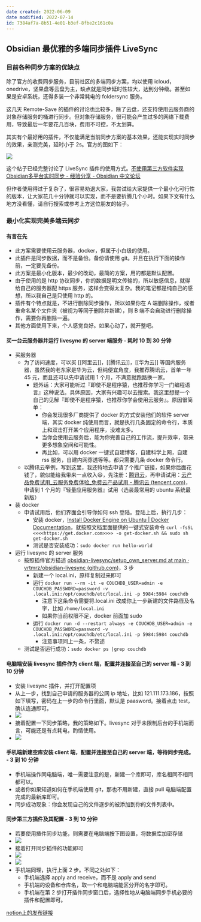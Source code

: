 ```yaml
---
date created: 2022-06-09
date modified: 2022-07-14
id: 7384af7a-8b51-4e01-b3ef-8fbe2c161c0a
---
```


## Obsidian 最优雅的多端同步插件 LiveSync

### 目前各种同步方案的优缺点

除了官方的收费同步服务，目前社区的多端同步方案，均以使用 icloud，onedrive，坚果盘等云盘为主，缺点就是同步延时性较大，达到分钟级。甚至如果是安卓系统，还得多装一个非常耗电的 foldersync 服务。

这几天 Remote-Save 的插件的讨论也比较多，除了云盘，还支持使用云服务商的对象存储服务的桶进行同步。但对象存储服务，很可能会产生过多的网络下载费用，导致最后一年要花几百块，费用不可控，不太划算。

其实有个最好用的插件，不仅能满足当前同步方案的基本效果，还能实现实时同步的效果，亲测完美，延时小于 2s。官方的图如下：

![](Extras/Media/e631ee36b7b2906e60edda58e5e43cdb57f9544b.gif)

这个帖子已经完整讨论了 LiveSync 插件的使用方式。[不使用第三方软件实现Obsidian多平台实时同步 - 经验分享 - Obsidian 中文论坛](https://forum-zh.obsidian.md/t/topic/2811)

但作者使用得过于复杂了，很容易劝退大家，我尝试给大家提供一个最小化可行性的版本，让大家花几十分钟就可以实现，而不是要折腾几个小时。如果下文有什么地方没看懂，请自行搜索或参考上方这位朋友的帖子。

### 最小化实现完美多端云同步

#### 有言在先

- 此方案需要使用云服务器，docker，但属于小白级的使用。
- 此插件是同步数据，而不是备份。备份请使用 git。并且在执行下面的操作前，一定要先备份。
- 此方案是最小化版本，最少的改动，最简的方案，用的都是默认配置。
- 由于使用的是 http 协议同步，你的数据是明文传输的，所以敏感信息，就得给自己的服务器配 https 服务，这样会变得太复杂。我的笔记都是纯自己的感想，所以我自己是只使用 http 的。
- 插件有个特点就是，不进行删除同步操作，所以如果你在 A 端删除操作，或者重命名某个文件夹（被视为等同于删除并新建），则 B 端不会自动进行删除操作，需要你再删除一遍。
- 其他方面使用下来，个人感觉良好。如果心动了，就开整吧。

#### 买一台云服务器并运行 livesync 的 server 端服务 - 耗时 10 到 30 分钟

- 买服务器
	- 为了访问速度，可以买 [[阿里云]]，[[腾讯云]]，[[华为云]] 等国内服务器，虽然我的老东家是华为云，但纯便宜角度，我推荐腾讯云，首单一年 45 元，而且还可以先申请试用 1 个月，不满意就跑路换一家。
		- 题外话：大家可能听过『即使不是程序猿，也推荐你学习一门编程语言』这种说法。具体原因，大家有兴趣可以去搜索。我这里想提一个自己的见解『即使不是程序猿，也推荐你学会使用云服务』。原因很简单：
			- 你会发现很多厂商提供了 docker 的方式安装他们的软件 server 端，其实 docker 纯使用而言，就是执行几条固定的命令行，本质上和双击打开某个应用程序，没难太多。
			- 当你会使用云服务后，能为你完善自己的工作流，提升效率，带来更多想象空间和可能性。
			- 再比如，可以用 docker 一键式自建博客，自建科学上网，自建 rss 服务，自建内网穿透等等。都只需要几条 docker 命令行。
	- 以腾讯云举例，写到这里，我还特地去申请了个推广链接，如果你后面花钱了，貌似能给我带来一点收入😃，先注册：[腾讯云](https://curl.qcloud.com/3ulU59pY)，再申请试用：[云产品免费试用_云服务免费体验_免费云产品试用 - 腾讯云 (tencent.com)](https://cloud.tencent.com/act/free?from=15048)，申请到 1 个月的『轻量应用服务器』试用（选装最常用的 ubuntu 系统最新版）
- 装 docker
	- 申请试用后，他们界面会引导你如何 ssh 登陆。登陆上后，执行几步：
		- 安装 docker，[Install Docker Engine on Ubuntu | Docker Documentation](https://docs.docker.com/engine/install/ubuntu/)，就按照文档里面提供的一键式安装命令 `curl -fsSL <<<<https://get.docker.com>>>> -o get-docker.sh && sudo sh get-docker.sh`
		- 测试是否安装成功：`sudo docker run hello-world`
- 运行 livesync 的 server 服务
	- 按照插件官方描述 [obsidian-livesync/setup_own_server.md at main · vrtmrz/obsidian-livesync (github.com)](https://github.com/vrtmrz/obsidian-livesync/blob/main/docs/setup_own_server.md)，3 步
		- 新建一个 local.ini，原样复制过来即可
		- 运行 `docker run --rm -it -e COUCHDB_USER=admin -e COUCHDB_PASSWORD=password -v .local.ini:/opt/couchdb/etc/local.ini -p 5984:5984 couchdb`
			- 注意下这条命令需要将.local.ini 改成你上一步新建的文件路径及名字，比如 `/home/local.ini`
			- 如果你当前权限不足，docker 前面加 sudo
		- 运行 `docker run -d --restart always -e COUCHDB_USER=admin -e COUCHDB_PASSWORD=password -v .local.ini:/opt/couchdb/etc/local.ini -p 5984:5984 couchdb`
			- 注意事项同上一条，不赘述
	- 测试是否运行成功：`sudo docker ps |grep couchdb`

#### 电脑端安装 livesync 插件作为 client 端，配置并连接至自己的 server 端 - 3 到 10 分钟

- 安装 livesync 插件，并打开配置项
- 从上一步，找到自己申请的服务器的公网 ip 地址，比如 121.111.173.186，按照如下填写，密码在上一步的命令行里面，默认是 paasword。接着点击 test，确认连通即可。
- ![](Extras/Media/202204041609451.png)
- 接着配置一下同步策略，我的策略如下。livesync 对于未限制后台的手机端而言，可能还是有点耗电，酌情使用。
- ![](Extras/Media/202204041613906.png)

#### 手机端新建空库安装 client 端，配置并连接至自己的 server 端，等待同步完成。 - 3 到 10 分钟

- 手机端操作同电脑端，唯一需要注意的是，新建一个库即可，库名相同不相同都可以。
- 或者你如果知道如何在手机端使用 git，那也不用新建，直接 pull 电脑端配置完成的最新库即可。
- 同步成功现象：你会发现自己的文件逐步的被添加到你的文件列表中。

#### 同步第三方插件及其配置 - 3 到 10 分钟

- 若要使用插件同步功能，则需要在电脑端按下图设置，将数据库加密存储
- ![](Extras/Media/202204041616069.png)
- 接着打开同步插件的功能即可
- ![](Extras/Media/202204041617016.png)
- ![](Extras/Media/202204041638512.png)
- 手机端同理，执行上面 2 步。不同之处如下：
	- 手机端选择 apply and receive，而不是 apply and send
	- 手机端的设备和仓库名，取一个和电脑端能区分开的名字即可。
	- 手机端在第 2 步打开插件同步窗口后，选择性地从电脑端同步手机必要的插件和配置即可。

[notion上的发布链接](https://oldwinter.notion.site/Obsidian-LiveSync-5ec825bd678f4f42ac9d19f52a4acef5)
